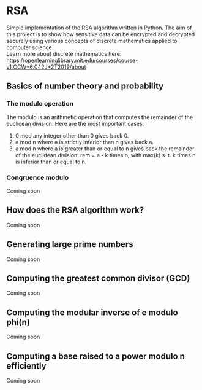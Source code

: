 # RSA
Simple implementation of the RSA algorithm written in Python. The aim of this project is to show how sensitive data can be encrypted and decrypted securely using various concepts of discrete mathematics applied to computer science.<br />Learn more about discrete mathematics here: <https://openlearninglibrary.mit.edu/courses/course-v1:OCW+6.042J+2T2019/about>

## Basics of number theory and probability
### The modulo operation
The modulo is an arithmetic operation that computes the remainder of the euclidean division. Here are the most important cases:
1. 0 mod any integer other than 0 gives back 0.
2. a mod n where a is strictly inferior than n gives back a.
3. a mod n where a is greater than or equal to n gives back the remainder of the euclidean division: rem = a - k times n, with max(k) s. t. k times n is inferior than or equal to n.
### Congruence modulo
Coming soon
## How does the RSA algorithm work?
Coming soon
## Generating large prime numbers
Coming soon
## Computing the greatest common divisor (GCD)
Coming soon
## Computing the modular inverse of e modulo phi(n)
Coming soon
## Computing a base raised to a power modulo n efficiently
Coming soon
